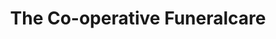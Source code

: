 ---
title: "The Co-operative Funeralcare"
url: /horsham/the-co-operative-funeralcare/
shop: Bestattungen
---